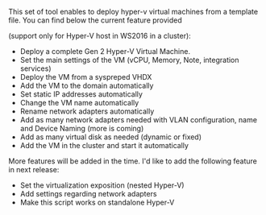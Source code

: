 This set of tool enables to deploy hyper-v virtual machines from a template file. You can find below the current feature provided

(support only for Hyper-V host in WS2016 in a cluster):

- Deploy a complete Gen 2 Hyper-V Virtual Machine.
- Set the main settings of the VM (vCPU, Memory, Note, integration services)
- Deploy the VM from a syspreped VHDX
- Add the VM to the domain automatically
- Set static IP addresses automatically
- Change the VM name automatically
- Rename network adapters automatically
- Add as many network adapters needed with VLAN configuration, name and Device Naming (more is coming)
- Add as many virtual disk as needed (dynamic or fixed)
- Add the VM in the cluster and start it automatically

More features will be added in the time. I'd like to add the following feature in next release:
- Set the virtualization exposition (nested Hyper-V)
- Add settings regarding network adapters
- Make this script works on standalone Hyper-V

